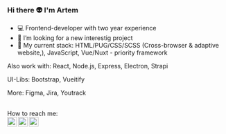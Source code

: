 ### Hi there 👽 I'm Artem 
- 💻 Frontend-developer with two year experience
- 👯 I’m looking for a new interestig project
- 💬 My current stack: 
      HTML/PUG/CSS/SCSS (Cross-browser & adaptive website,),
      JavaScript,
      Vue/Nuxt - priority framework
      
Also work with:
React,
Node.js,
Express,
Electron,
Strapi


UI-Libs: Bootstrap, Vueitify

More: Figma, Jira, Youtrack

 <br>
How to reach me:
<br>
<a href="https://www.linkedin.com/in/artemtishenko/" target="_blank"><img align="left" alt="ArtemTishenko | LinkedIn" width="22px" src="https://cdn.jsdelivr.net/npm/simple-icons@v3/icons/linkedin.svg" /></a>
<a href="https://t.me/a_tishenko" target="_blank"><img align="left" alt="ArtemTishenko | Telegram" width="22px" src="https://cdn.jsdelivr.net/npm/simple-icons@3.13.0/icons/telegram.svg" /></a>
<a href="tema199486@gmail.com" target="_blank"><img align="left" alt="ArtemTishenko | Gmail" width="22px" src="https://cdn.jsdelivr.net/npm/simple-icons@3.13.0/icons/gmail.svg" /></a>


